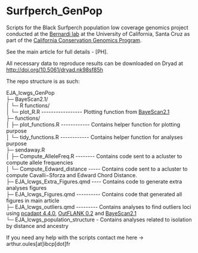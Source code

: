 # Surfperch_GenPop
Scripts for the Black Surfperch population low coverage genomics project conducted at the [Bernardi lab](https://bernardi.eeb.ucsc.edu/) at the University of California, Santa Cruz as part of the [California Conservation Genomics Program](https://www.ccgproject.org/).

See the main article for full details - [PH].

All necessary data to reproduce results can be downloaded on Dryad at <http://doi.org/10.5061/dryad.nk98sf85h>

The repo structure is as such:

EJA_lcwgs_GenPop  
├─ BayeScan2.1/  
│  └─ R functions/  
│     └─ plot_R.R ----------------- Plotting function from [BayeScan2.1](https://cmpg.unibe.ch/software/BayeScan/)  
├─ functions/  
│  ├─ plot_functions.R ------------ Contains helper function for plotting purpose  
│  └─ tidy_functions.R ------------ Contains helper function for analyses purpose  
├─ sendaway.R  
│  ├─ Compute_AlleleFreq.R -------- Contains code sent to a acluster to compute allele frequencies  
│  └─ Compute_Edward_distance ----- Contains code sent to a acluster to compute Cavalli−Sforza and Edward Chord Distance.  
├─ EJA_lcwgs_Extra_Figures.qmd ---- Contains code to generate extra analyses figures  
├─ EJA_lcwgs_Figures.qmd ---------- Contains code that generated all figures in main article  
├─ EJA_lcwgs_outliers.qmd --------- Contains analyses to find outliers loci using [pcadapt 4.4.0](https://cloud.r-project.org/web/packages/pcadapt/index.html), [OutFLANK 0.2](https://github.com/whitlock/OutFLANK) and [BayeScan2.1](https://cmpg.unibe.ch/software/BayeScan/)  
└─ EJA_lcwgs_population_structure - Contains analyses related to isolation by distance and ancestry

If you need any help with the scripts contact me here -> arthur.oules\[at]ibcp\[dot]fr

